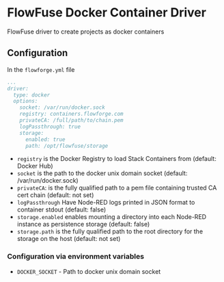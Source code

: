 # FlowFuse Docker Container Driver

FlowFuse driver to create projects as docker containers

## Configuration

In the `flowforge.yml` file

```yaml
...
driver:
  type: docker
  options:
    socket: /var/run/docker.sock
    registry: containers.flowforge.com
    privateCA: /full/path/to/chain.pem
    logPassthrough: true
    storage:
      enabled: true
      path: /opt/flowfuse/storage
```

 - `registry` is the Docker Registry to load Stack Containers from (default: Docker Hub)
 - `socket` is the path to the docker unix domain socket (default: /var/run/docker.sock)
 - `privateCA`: is the fully qualified path to a pem file containing trusted CA cert chain (default: not set)
 - `logPassthrough` Have Node-RED logs printed in JSON format to container stdout (default: false)
 - `storage.enabled` enables mounting a directory into each Node-RED instance as persistence storage (default: false)
 - `storage.path` is the fully qualified path to the root directory for the storage on the host (default: not set)

### Configuration via environment variables

 - `DOCKER_SOCKET` - Path to docker unix domain socket
